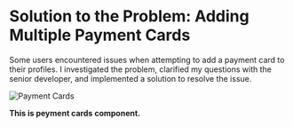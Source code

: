 <h1>Solution to the Problem: Adding Multiple Payment Cards</h1>
<p>Some users encountered issues when attempting to add a payment card to their profiles. I investigated the problem, clarified my questions with the senior developer, and implemented a solution to resolve the issue.</p>

![Payment Cards](https://github.com/user-attachments/assets/b9acf4c8-5ca7-4c58-a8e2-8dd48d2c715b)

<p><strong>This is peyment cards component.</strong></p>
